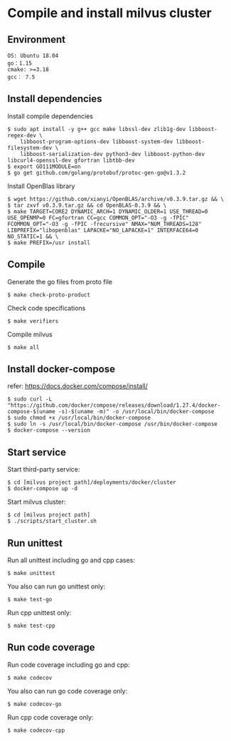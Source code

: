 # Compile and install milvus cluster

## Environment

```
OS: Ubuntu 18.04
go：1.15
cmake: >=3.18
gcc： 7.5
```

## Install dependencies

Install compile dependencies
```shell
$ sudo apt install -y g++ gcc make libssl-dev zlib1g-dev libboost-regex-dev \
    libboost-program-options-dev libboost-system-dev libboost-filesystem-dev \
    libboost-serialization-dev python3-dev libboost-python-dev libcurl4-openssl-dev gfortran libtbb-dev
$ export GO111MODULE=on
$ go get github.com/golang/protobuf/protoc-gen-go@v1.3.2
```

Install OpenBlas library

```shell
$ wget https://github.com/xianyi/OpenBLAS/archive/v0.3.9.tar.gz && \
$ tar zxvf v0.3.9.tar.gz && cd OpenBLAS-0.3.9 && \
$ make TARGET=CORE2 DYNAMIC_ARCH=1 DYNAMIC_OLDER=1 USE_THREAD=0 USE_OPENMP=0 FC=gfortran CC=gcc COMMON_OPT="-O3 -g -fPIC" FCOMMON_OPT="-O3 -g -fPIC -frecursive" NMAX="NUM_THREADS=128" LIBPREFIX="libopenblas" LAPACKE="NO_LAPACKE=1" INTERFACE64=0 NO_STATIC=1 && \
$ make PREFIX=/usr install
```

## Compile

Generate the go files from proto file

```shell
$ make check-proto-product
```

Check code specifications

```shell
$ make verifiers
```

Compile milvus

```shell
$ make all
```

## Install docker-compose

refer: https://docs.docker.com/compose/install/
```shell
$ sudo curl -L "https://github.com/docker/compose/releases/download/1.27.4/docker-compose-$(uname -s)-$(uname -m)" -o /usr/local/bin/docker-compose
$ sudo chmod +x /usr/local/bin/docker-compose
$ sudo ln -s /usr/local/bin/docker-compose /usr/bin/docker-compose
$ docker-compose --version
```

## Start service

Start third-party service:
```shell
$ cd [milvus project path]/deployments/docker/cluster
$ docker-compose up -d
```

Start milvus cluster:
```shell
$ cd [milvus project path]
$ ./scripts/start_cluster.sh
```

## Run unittest

Run all unittest including go and cpp cases:
```shell
$ make unittest
```

You also can run go unittest only:
```shell
$ make test-go
```

Run cpp unittest only:
```shell
$ make test-cpp
```

## Run code coverage

Run code coverage including go and cpp:
```shell
$ make codecov
```

You also can run go code coverage only:
```shell
$ make codecov-go
```

Run cpp code coverage only:
```shell
$ make codecov-cpp
```

